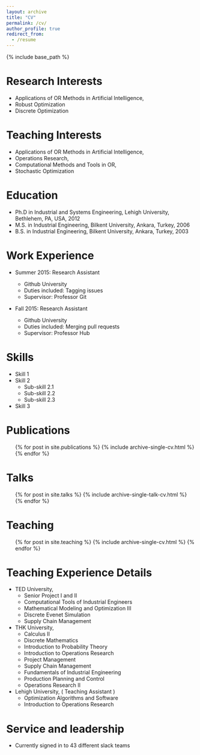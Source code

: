 ```yaml
---
layout: archive
title: "CV"
permalink: /cv/
author_profile: true
redirect_from:
  - /resume
---
```


{% include base_path %}

Research Interests
======
* Applications of OR Methods in Artificial Intelligence,
* Robust Optimization
* Discrete Optimization

Teaching Interests
======
* Applications of OR Methods in Artificial Intelligence,
* Operations Research, 
* Computational Methods and Tools in OR, 
* Stochastic Optimization


Education
======
* Ph.D in Industrial and Systems Engineering, Lehigh University, Bethlehem, PA, USA, 2012
* M.S. in Industrial Engineering, Bilkent University, Ankara, Turkey, 2006
* B.S. in Industrial Engineering, Bilkent University, Ankara, Turkey, 2003

Work Experience
======
* Summer 2015: Research Assistant
  * Github University
  * Duties included: Tagging issues
  * Supervisor: Professor Git

* Fall 2015: Research Assistant
  * Github University
  * Duties included: Merging pull requests
  * Supervisor: Professor Hub
  
Skills
======
* Skill 1
* Skill 2
  * Sub-skill 2.1
  * Sub-skill 2.2
  * Sub-skill 2.3
* Skill 3

Publications
======
  <ul>{% for post in site.publications %}
    {% include archive-single-cv.html %}
  {% endfor %}</ul>
  
Talks
======
  <ul>{% for post in site.talks %}
    {% include archive-single-talk-cv.html %}
  {% endfor %}</ul>
  
Teaching
======
  <ul>{% for post in site.teaching %}
    {% include archive-single-cv.html %}
  {% endfor %}</ul>

Teaching Experience Details
======
* TED University, 
  * Senior Project I and II 
  * Computational Tools of Industrial Engineers
  * Mathematical Modeling and Optimization III
  * Discrete Evenet Simulation
  * Supply Chain Management
* THK University,
  * Calculus II
  * Discrete Mathematics
  * Introduction to Probability Theory
  * Introduction to Operations Research
  * Project Management
  * Supply Chain Management
  * Fundamentals of Industrial Engineering
  * Production Planning and Control
  * Operations Research II
* Lehigh University, ( Teaching Assistant )
  * Optimization Algorithms and Software
  * Introduction to Operations Research

Service and leadership
======
* Currently signed in to 43 different slack teams
